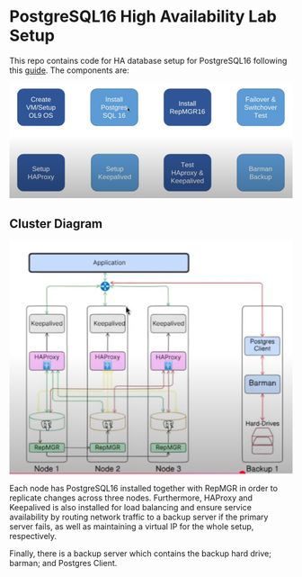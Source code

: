 # PostgreSQL16 High Availability Lab Setup

This repo contains code for HA database setup for PostgreSQL16 following this [guide](https://www.youtube.com/watch?v=Az6GE5Y5usg&list=PLpm71E6Qw2tCIakNQNQKoxhSOJP3PpNhQ&index=1). The components are:

![Roadmap](images\Roadmap.png "Roadmap")

## Cluster Diagram

![Diagram](images\Diagram.png "Diagram")

Each node has PostgreSQL16 installed together with RepMGR in order to replicate changes across three nodes. Furthermore, HAProxy and Keepalived is also installed for load balancing and ensure service availability by routing network traffic to a backup server if the primary server fails, as well as maintaining a virtual IP for the whole setup, respectively.

Finally, there is a backup server which contains the backup hard drive; barman; and Postgres Client.
